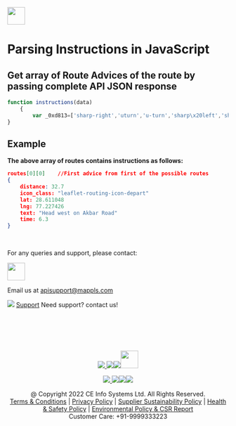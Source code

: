 [<img src="https://about.mappls.com/api/img/mapmyindia-api.png" height="40"/> </p>](https://about.mappls.com/api/)

# Parsing Instructions in JavaScript

## Get array of Route Advices of the route by passing complete API JSON response
```js
function instructions(data)
    {
        var _0xd813=['sharp-right','uturn','u-turn','sharp\x20left','sharp-left','left','turn-left','slight\x20left','bear-left','round','bearing_after','northeast','east','southeast','south','southwest','west','northwest','Head\x20','use\x20lane','Continue\x20','\x20onto\x20','Enter\x20the\x20roundabout','exit','\x20and\x20take\x20the\x20','\x20exit','\x20turn\x20','turn','Take\x20the\x20ramp\x20on\x20the\x20','replace','slight','merge','toUpperCase','slice','slightly','indexOf','sharp','Take\x20a\x20','Keep\x20','\x20on\x20','Intermediate\x20','destination','charAt','push','location','distance','leaflet-routing-icon-','routes','length','steps','name','maneuver','type','modifier','new\x20name','continue','depart','arrive','reached','roundabout','rotary','fork','on\x20ramp','off\x20ramp','end\x20of\x20road','head','waypointreached','via','destination\x20reached','straight','slight\x20right','bear-right','right','turn-right','sharp\x20right'];(function(_0x5eae1b,_0x235dd8){var _0x486139=function(_0x212f42){while(--_0x212f42){_0x5eae1b['push'](_0x5eae1b['shift']());}};_0x486139(++_0x235dd8);}(_0xd813,0xc5));var _0x58f8=function(_0x24ceac,_0x41a594){_0x24ceac=_0x24ceac-0x0;var _0x3c0b55=_0xd813[_0x24ceac];return _0x3c0b55;};var advise=[''];for(i=0x0;i<data[_0x58f8('0x0')][_0x58f8('0x1')];i++){var route_arr=data[_0x58f8('0x0')][i]['legs'];advise[i]=[];for(var lg=0x0;lg<route_arr[_0x58f8('0x1')];lg++){var leg=route_arr[lg][_0x58f8('0x2')];for(j=0x0;j<leg['length'];j++){var step=leg[j],maneuver='',icon='',road_name=step[_0x58f8('0x3')],type=step[_0x58f8('0x4')][_0x58f8('0x5')],modifier=step[_0x58f8('0x4')][_0x58f8('0x6')],text='';switch(type){case _0x58f8('0x7'):maneuver=_0x58f8('0x8');break;case _0x58f8('0x9'):maneuver='head';break;case _0x58f8('0xa'):maneuver=_0x58f8('0xb');break;case _0x58f8('0xc'):case _0x58f8('0xd'):maneuver=_0x58f8('0xc');break;case'merge':case _0x58f8('0xe'):case _0x58f8('0xf'):case _0x58f8('0x10'):case _0x58f8('0x11'):maneuver=step[_0x58f8('0x4')][_0x58f8('0x5')];break;default:maneuver=step[_0x58f8('0x4')]['modifier'];}switch(maneuver){case _0x58f8('0x12'):if(j===0x0)icon=_0x58f8('0x9');break;case _0x58f8('0x13'):icon=_0x58f8('0x14');break;case _0x58f8('0xc'):icon='enter-roundabout';break;case _0x58f8('0xd'):icon='enter-roundabout';break;case _0x58f8('0x15'):case _0x58f8('0xb'):icon=route_arr[_0x58f8('0x1')]==lg+0x1?_0x58f8('0xa'):_0x58f8('0x14');break;}if(!icon){switch(modifier){case _0x58f8('0x16'):icon='continue';break;case _0x58f8('0x17'):icon=_0x58f8('0x18');break;case _0x58f8('0x19'):icon=_0x58f8('0x1a');break;case _0x58f8('0x1b'):icon=_0x58f8('0x1c');break;case'turn\x20around':case _0x58f8('0x1d'):icon=_0x58f8('0x1e');break;case _0x58f8('0x1f'):icon=_0x58f8('0x20');break;case _0x58f8('0x21'):icon=_0x58f8('0x22');break;case _0x58f8('0x23'):icon=_0x58f8('0x24');break;}}if(type){var dir=Math[_0x58f8('0x25')](step['maneuver'][_0x58f8('0x26')]/0x2d)%0x8;var dd=['north',_0x58f8('0x27'),_0x58f8('0x28'),_0x58f8('0x29'),_0x58f8('0x2a'),_0x58f8('0x2b'),_0x58f8('0x2c'),_0x58f8('0x2d')][dir];if(dd)dir=dd;if(maneuver==_0x58f8('0x12'))text=_0x58f8('0x2e')+dir+(leg[j+0x1][_0x58f8('0x3')]?'\x20on\x20'+leg[j+0x1][_0x58f8('0x3')]:'');else if(maneuver==_0x58f8('0x8')||maneuver==_0x58f8('0x2f'))text=_0x58f8('0x30')+step['maneuver'][_0x58f8('0x6')]+(road_name?_0x58f8('0x31')+road_name:'');else if(maneuver==_0x58f8('0xc'))text=_0x58f8('0x32')+(step[_0x58f8('0x4')][_0x58f8('0x33')]?_0x58f8('0x34')+step[_0x58f8('0x4')]['exit']+_0x58f8('0x35'):'')+(road_name?'\x20onto\x20'+road_name:'');else if(maneuver=='roundabout\x20turn')text='At\x20the\x20roundabout'+(step[_0x58f8('0x4')][_0x58f8('0x6')]?_0x58f8('0x36')+step[_0x58f8('0x4')][_0x58f8('0x6')]:'')+(road_name?_0x58f8('0x31')+road_name:'');else if(maneuver==_0x58f8('0x37')||maneuver=='uturn')text='Make\x20a\x20'+step[_0x58f8('0x4')][_0x58f8('0x6')]+(road_name?_0x58f8('0x31')+road_name:'');else if(maneuver==_0x58f8('0x10')||maneuver==_0x58f8('0xf'))text=_0x58f8('0x38')+step[_0x58f8('0x4')]['modifier'][_0x58f8('0x39')](_0x58f8('0x3a'),'')+(road_name?_0x58f8('0x31')+road_name:'');else if(maneuver=='straight')text='Continue\x20'+step[_0x58f8('0x4')][_0x58f8('0x6')]+(road_name?'\x20onto\x20'+road_name:'');else if(maneuver==_0x58f8('0x21')||maneuver==_0x58f8('0x23')||maneuver==_0x58f8('0x19')||maneuver==_0x58f8('0x1b')||maneuver==_0x58f8('0x3b'))text=type['charAt'](0x0)[_0x58f8('0x3c')]()+type[_0x58f8('0x3d')](0x1)+'\x20'+step['maneuver']['modifier'][_0x58f8('0x39')](_0x58f8('0x3a'),_0x58f8('0x3e'))+(road_name?_0x58f8('0x31')+road_name:'');else if(maneuver==_0x58f8('0xe'))text=(step['maneuver'][_0x58f8('0x6')][_0x58f8('0x3f')](_0x58f8('0x40'))>0x0?_0x58f8('0x41'):_0x58f8('0x42'))+step[_0x58f8('0x4')][_0x58f8('0x6')]['replace'](_0x58f8('0x3a'),'')+'\x20at\x20the\x20fork\x20'+(road_name?_0x58f8('0x31')+road_name:'');else if(maneuver==_0x58f8('0x9'))text=_0x58f8('0x2e')+dir+(road_name?_0x58f8('0x43')+road_name:'');else if(maneuver==_0x58f8('0xb'))text='You\x20have\x20arrived\x20at\x20your\x20'+(route_arr[_0x58f8('0x1')]==lg+0x1?'':_0x58f8('0x44'))+_0x58f8('0x45');else text=step[_0x58f8('0x4')][_0x58f8('0x6')][_0x58f8('0x46')](0x0)['toUpperCase']()+step[_0x58f8('0x4')][_0x58f8('0x6')][_0x58f8('0x3d')](0x1)+(road_name?_0x58f8('0x31')+road_name:'');advise[i][_0x58f8('0x47')]({'text':text,'lat':step[_0x58f8('0x4')]['location'][0x1],'lng':step[_0x58f8('0x4')][_0x58f8('0x48')][0x0],'distance':step[_0x58f8('0x49')],'time':step['duration'],'icon_class':_0x58f8('0x4a')+icon});}}}} return {"routes":advise}
}
```

## Example

**The above array of routes contains instructions as follows:**
```json
routes[0][0]	//First advice from first of the possible routes 
{
	distance: 32.7
	icon_class: "leaflet-routing-icon-depart"
	lat: 28.611048
	lng: 77.227426
	text: "Head west on Akbar Road"
	time: 6.3
}
```

<br>

For any queries and support, please contact: 

[<img src="https://about.mappls.com/images/mappls-logo.svg" height="40"/> </p>](https://about.mappls.com/api/)
Email us at [apisupport@mappls.com](mailto:apisupport@mappls.com)


![](https://www.mapmyindia.com/api/img/icons/support.png)
[Support](https://about.mappls.com/contact/)
Need support? contact us!

<br></br>
<br></br>

[<p align="center"> <img src="https://www.mapmyindia.com/api/img/icons/stack-overflow.png"/> ](https://stackoverflow.com/questions/tagged/mappls-api)[![](https://www.mapmyindia.com/api/img/icons/blog.png)](https://about.mappls.com/blog/)[![](https://www.mapmyindia.com/api/img/icons/gethub.png)](https://github.com/Mappls-api)[<img src="https://mmi-api-team.s3.ap-south-1.amazonaws.com/API-Team/npm-logo.one-third%5B1%5D.png" height="40"/> </p>](https://www.npmjs.com/org/mapmyindia) 



[<p align="center"> <img src="https://www.mapmyindia.com/june-newsletter/icon4.png"/> ](https://www.facebook.com/Mapplsofficial)[![](https://www.mapmyindia.com/june-newsletter/icon2.png)](https://twitter.com/mappls)[![](https://www.mapmyindia.com/newsletter/2017/aug/llinkedin.png)](https://www.linkedin.com/company/mappls/)[![](https://www.mapmyindia.com/june-newsletter/icon3.png)](https://www.youtube.com/channel/UCAWvWsh-dZLLeUU7_J9HiOA)




<div align="center">@ Copyright 2022 CE Info Systems Ltd. All Rights Reserved.</div>

<div align="center"> <a href="https://about.mappls.com/api/terms-&-conditions">Terms & Conditions</a> | <a href="https://about.mappls.com/about/privacy-policy">Privacy Policy</a> | <a href="https://about.mappls.com/pdf/mapmyIndia-sustainability-policy-healt-labour-rules-supplir-sustainability.pdf">Supplier Sustainability Policy</a> | <a href="https://about.mappls.com/pdf/Health-Safety-Management.pdf">Health & Safety Policy</a> | <a href="https://about.mappls.com/pdf/Environment-Sustainability-Policy-CSR-Report.pdf">Environmental Policy & CSR Report</a>

<div align="center">Customer Care: +91-9999333223</div>